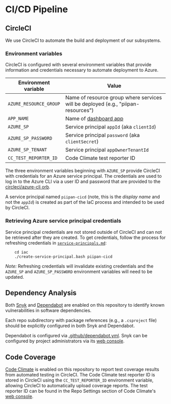 # CI/CD Pipeline

## CircleCI

We use CircleCI to automate the build and deployment of our subsystems.

### Environment variables

CircleCI is configured with several environment variables that provide information and credentials necessary to automate deployment to Azure.

| Environment variable | Value |
|---|---|
| `AZURE_RESOURCE_GROUP` | Name of resource group where services will be deployed (e.g., "piipan-resources") |
| `APP_NAME` | Name of [dashboard app](../dashboard/docs/dashboard.md) |
| `AZURE_SP` | Service principal `appId` (aka `clientId`) |
| `AZURE_SP_PASSWORD` | Service principal `password` (aka `clientSecret`)|
| `AZURE_SP_TENANT` | Service principal `appOwnerTenantId` |
| `CC_TEST_REPORTER_ID` | Code Climate test reporter ID |

The three environment variables beginning with `AZURE_SP` provide CircleCI with credentials for an Azure service principal. The credentials are used to log in to the Azure CLI via a user ID and password that are provided to the [circleci/azure-cli orb](https://circleci.com/developer/orbs/orb/circleci/azure-cli).

A service principal named `piipan-cicd` (note, this is the *display name* and not the *`appId`*) is created as part of the IaC process and intended to be used by CircleCI.

### Retrieving Azure service principal credentials

Service principal credentials are not stored outside of CircleCI and can not be retrieved after they are created. To get credentials, follow the process for refreshing credentials in [`service-principals.md`](service-principals.md):

```
    cd iac
    ./create-service-principal.bash piipan-cicd
```

*Note:* Refreshing credentials will invalidate existing credentials and the `AZURE_SP` and `AZURE_SP_PASSWORD` environment variables will need to be updated.

## Dependency Analysis

Both [Snyk](https://snyk.io) and [Dependabot](https://github.com/features/security) are enabled on this repository to identify known vulnerabilities in software dependencies.

Each repo subdirectory with package references (e.g., a `.csproject` file) should be explicitly configured in both Snyk and Dependabot.

Dependabot is configured via [.github/dependabot.yml](../.github/dependabot.yml). Snyk can be configured by project administrators via its [ web console](https://app.snyk.io/org/18fpiipan/projects).

## Code Coverage

[Code Climate](https://codeclimate.com/) is enabled on this repository to report test coverage results from automated testing in CircleCI. The Code Climate test reporter ID is stored in CircleCI using the `CC_TEST_REPORTER_ID` environment variable, allowing CircleCI to automatically upload coverage reports. The test reporter ID can be found in the Repo Settings section of Code Climate's [web console](https://codeclimate.com/github/18F/piipan).
